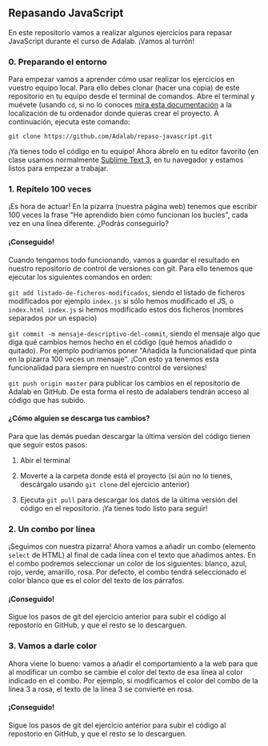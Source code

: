 ## Repasando JavaScript

En este repositorio vamos a realizar algunos ejercicios para repasar JavaScript durante el curso de Adalab. ¡Vamos al turrón!

### 0. Preparando el entorno

Para empezar vamos a aprender cómo usar realizar los ejercicios en vuestro equipo local. Para ello debes clonar (hacer una copia) de este repositorio en tu equipo desde el terminal de comandos. Abre el terminal y muévete (usando `cd`, si no lo conoces [mira esta documentación][1] a la localización de tu ordenador donde quieras crear el proyecto. A continuación, ejecuta este comando:

```git clone https://github.com/Adalab/repaso-javascript.git```

¡Ya tienes todo el código en tu equipo! Ahora ábrelo en tu editor favorito (en clase usamos normalmente [Sublime Text 3][2], en tu navegador y estamos listos para empezar a trabajar.

### 1. Repítelo 100 veces

¡Es hora de actuar! En la pizarra (nuestra página web) tenemos que escribir 100 veces la frase "He aprendido bien cómo funcionan los bucles", cada vez en una línea diferente. ¿Podrás conseguirlo?

#### ¡Conseguido!

Cuando tengamos todo funcionando, vamos a guardar el resultado en nuestro repositorio de control de versiones con git. Para ello tenemos que ejecutar los siguientes comandos en orden:

```git add listado-de-ficheros-modificados```, siendo el listado de ficheros modificados por ejemplo `index.js` si sólo hemos modificado el JS, o `index.html index.js` si hemos modificado estos dos ficheros (nombres separados por un espacio)

```git commit -m mensaje-descriptivo-del-commit```, siendo el mensaje algo que diga qué cambios hemos hecho en el código (qué hemos añadido o quitado). Por ejemplo podríamos poner "Añadida la funcionalidad que pinta en la pizarra 100 veces un mensaje". ¡Con esto ya tenemos esta funcionalidad para siempre en nuestro control de versiones!

```git push origin master``` para publicar los cambios en el repositorio de Adalab en GitHub. De esta forma el resto de adalabers tendrán acceso al código que has subido. 

#### ¿Cómo alguien se descarga tus cambios?

Para que las demás puedan descargar la última versión del código tienen que seguir estos pasos:

1. Abir el terminal

2. Moverte a la carpeta donde está el proyecto (si aún no lo tienes, descárgalo usando `git clone` del ejercicio anterior)

3. Ejecuta `git pull` para descargar los datos de la última versión del código en el repositorio. ¡Ya tienes todo listo para seguir!


### 2. Un combo por línea

¡Seguimos con nuestra pizarra! Ahora vamos a añadir un combo (elemento `select` de HTML) al final de cada línea con el texto que añadimos antes. En el combo podremos seleccionar un color de los siguientes: blanco, azul, rojo, verde, amarillo, rosa. Por defecto, el combo tendrá seleccionado el color blanco que es el color del texto de los párrafos. 

#### ¡Conseguido!

Sigue los pasos de git del ejercicio anterior para subir el código al repostorio en GitHub, y que el resto se lo descarguen.

### 3. Vamos a darle color
Ahora viene lo bueno: vamos a añadir el comportamiento a la web para que al modificar un combo se cambie el color del texto de esa línea al color indicado en el combo. Por ejemplo, si modificamos el color del combo de la línea 3 a rosa, el texto de la línea 3 se convierte en rosa.

#### ¡Conseguido!

Sigue los pasos de git del ejercicio anterior para subir el código al repostorio en GitHub, y que el resto se lo descarguen.

[1]: https://tutorial.djangogirls.org/es/intro_to_command_line/#cambia-el-directorio-actual
[2]: https://www.sublimetext.com/3